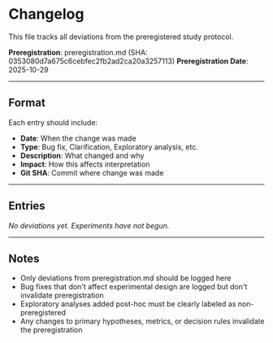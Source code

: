 # Changelog

This file tracks all deviations from the preregistered study protocol.

**Preregistration**: preregistration.md (SHA: 0353080d7a675c6cebfec2fb2ad2ca20a3257113)
**Preregistration Date**: 2025-10-29

---

## Format

Each entry should include:
- **Date**: When the change was made
- **Type**: Bug fix, Clarification, Exploratory analysis, etc.
- **Description**: What changed and why
- **Impact**: How this affects interpretation
- **Git SHA**: Commit where change was made

---

## Entries

_No deviations yet. Experiments have not begun._

---

## Notes

- Only deviations from preregistration.md should be logged here
- Bug fixes that don't affect experimental design are logged but don't invalidate preregistration
- Exploratory analyses added post-hoc must be clearly labeled as non-preregistered
- Any changes to primary hypotheses, metrics, or decision rules invalidate the preregistration
